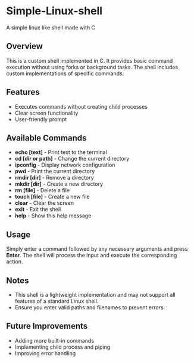 # Simple-Linux-shell
A simple linux like shell made with C

## Overview
This is a custom shell implemented in C. It provides basic command execution without using forks or background tasks. The shell includes custom implementations of specific commands.

## Features
- Executes commands without creating child processes
- Clear screen functionality
- User-friendly prompt


## Available Commands
- **echo [text]** - Print text to the terminal
- **cd [dir or path]** - Change the current directory
- **ipconfig** - Display network configuration
- **pwd** - Print the current directory
- **rmdir [dir]** - Remove a directory
- **mkdir [dir]** - Create a new directory
- **rm [file]** - Delete a file
- **touch [file]** - Create a new file
- **clear** - Clear the screen
- **exit** - Exit the shell
- **help** - Show this help message

## Usage
Simply enter a command followed by any necessary arguments and press **Enter**. The shell will process the input and execute the corresponding action.

## Notes
- This shell is a lightweight implementation and may not support all features of a standard Linux shell.
- Ensure you enter valid paths and filenames to prevent errors.


## Future Improvements
- Adding more built-in commands
- Implementing child process and piping
- Improving error handling
